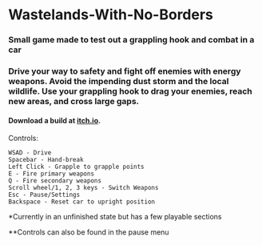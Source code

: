 # Wastelands-With-No-Borders
### Small game made to test out a grappling hook and combat in a car

### Drive your way to safety and fight off enemies with energy weapons. Avoid the impending dust storm and the local wildlife. Use your grappling hook to drag your enemies, reach new areas, and cross large gaps.

#### Download a build at [itch.io](https://tatumkirchner.itch.io/watelands-with-no-borders).


Controls:

    WSAD - Drive
    Spacebar - Hand-break
    Left Click - Grapple to grapple points
    E - Fire primary weapons
    Q - Fire secondary weapons
    Scroll wheel/1, 2, 3 keys - Switch Weapons
    Esc - Pause/Settings
    Backspace - Reset car to upright position
    
*Currently in an unfinished state but has a few playable sections

**Controls can also be found in the pause menu
